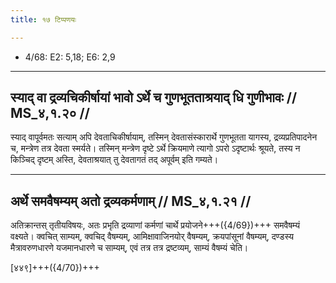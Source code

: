 ```yaml
---
title: १७ टिप्पणयः

---
```

- 4/68: E2: 5,18; E6: 2,9

____________________________________________


## स्याद् वा द्रव्यचिकीर्षायां भावो ऽर्थे च गुणभूतताश्रयाद् धि गुणीभावः // MS_४,१.२० //

स्याद् वापूर्वमतः सत्याम् अपि देवताचिकीर्षायाम्, तस्मिन् देवतासंस्कारार्थे गुणभूतता यागस्य, द्रव्यप्रतिपादनेन च, मन्त्रेण तत्र देवता स्मर्यते। तस्मिन् मन्त्रेण दृष्टे ऽर्थे क्रियमाणे त्यागो ऽपरो ऽदृष्टार्थः श्रूयते, तस्य न किञ्चिद् दृष्टम् अस्ति, देवताश्रयात् तु देवतागतं तद् अपूर्वम् इति गम्यते।


____________________________________________


## अर्थे समवैषम्यम् अतो द्रव्यकर्मणाम् // MS_४,१.२१ //

अतिक्रान्तस् तृतीयविषयः, अतः प्रभृति द्रव्याणां कर्मणां चार्थे प्रयोजने+++({4/69})+++ समवैषम्यं वक्ष्यते। क्वचित् साम्यम्, क्वचिद् वैषम्यम्, आमिक्षावाजिनयोर् वैषम्यम्, क्रयपांसूनां वैषम्यम्, दण्डस्य मैत्रावरुणधारणे यजमानधारणे च साम्यम्, एवं तत्र तत्र द्रष्टव्यम्, साम्यं वैषम्यं चेति।

[४४९]+++({4/70})+++